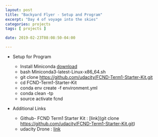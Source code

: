 ```yaml
---
layout: post
title: "Backyard Flyer - Setup and Program"
excerpt: "Day 4 of voyage into the skies"
categories: projects
tags: [ projects ]

date: 2019-02-23T08:08:50-04:00

---
```



* Setup for Program
    * Install Miniconda [download](https://repo.anaconda.com/miniconda/Miniconda3-latest-Linux-x86_64.sh)
    * bash Miniconda3-latest-Linux-x86_64.sh
    * git clone https://github.com/udacity/FCND-Term1-Starter-Kit.git
    * cd FCND-Term1-Starter-Kit
    * conda env create -f environment.yml
    * conda clean -tp
    * source activate fcnd

* Additional Links
  * Github- FCND Term1 Starter Kit : [link](git clone https://github.com/udacity/FCND-Term1-Starter-Kit.git)
  * udacity Drone : [link](https://github.com/udacity/udacidrone)
